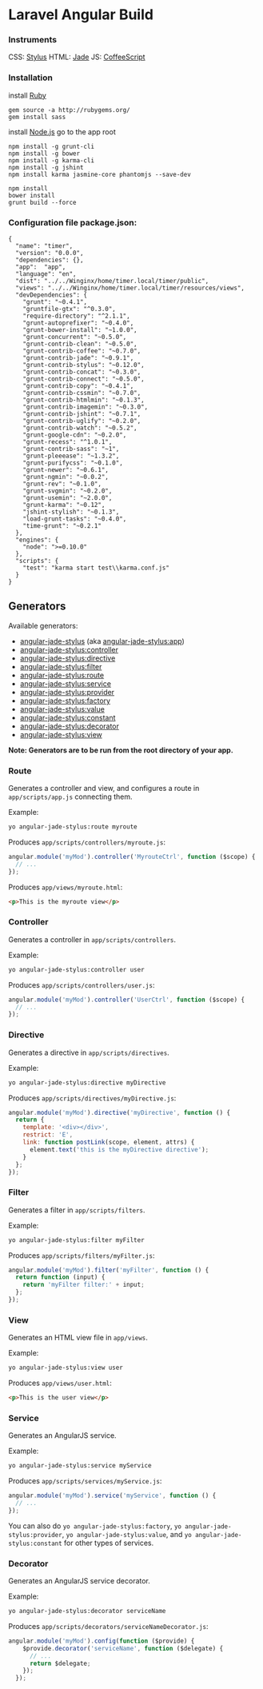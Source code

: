 # Laravel Angular Build

### Instruments

CSS: [Stylus](http://stylus-lang.com/)
HTML: [Jade](http://jade-lang.com/)
JS: [CoffeeScript](http://coffeescript.org/)

### Installation

install [Ruby](http://rubyinstaller.org/)

    gem source -a http://rubygems.org/
    gem install sass

install [Node.js](https://nodejs.org/en/download/package-manager/)
go to the app root

    npm install -g grunt-cli
    npm install -g bower
    npm install -g karma-cli
    npm install -g jshint
    npm install karma jasmine-core phantomjs --save-dev

    npm install
    bower install
    grunt build --force
    
### Configuration file package.json:


    {
      "name": "timer",
      "version": "0.0.0",
      "dependencies": {},
      "app":  "app",
      "language": "en",
      "dist": "../../Winginx/home/timer.local/timer/public",
      "views": "../../Winginx/home/timer.local/timer/resources/views",
      "devDependencies": {
        "grunt": "~0.4.1",
        "gruntfile-gtx": "^0.3.0",
        "require-directory": "^2.1.1",
        "grunt-autoprefixer": "~0.4.0",
        "grunt-bower-install": "~1.0.0",
        "grunt-concurrent": "~0.5.0",
        "grunt-contrib-clean": "~0.5.0",
        "grunt-contrib-coffee": "~0.7.0",
        "grunt-contrib-jade": "~0.9.1",
        "grunt-contrib-stylus": "~0.12.0",
        "grunt-contrib-concat": "~0.3.0",
        "grunt-contrib-connect": "~0.5.0",
        "grunt-contrib-copy": "~0.4.1",
        "grunt-contrib-cssmin": "~0.7.0",
        "grunt-contrib-htmlmin": "~0.1.3",
        "grunt-contrib-imagemin": "~0.3.0",
        "grunt-contrib-jshint": "~0.7.1",
        "grunt-contrib-uglify": "~0.2.0",
        "grunt-contrib-watch": "~0.5.2",
        "grunt-google-cdn": "~0.2.0",
        "grunt-recess": "^1.0.1",
        "grunt-contrib-sass": "~1",
        "grunt-pleeease": "~1.3.2",
        "grunt-purifycss": "~0.1.0",
        "grunt-newer": "~0.6.1",
        "grunt-ngmin": "~0.0.2",
        "grunt-rev": "~0.1.0",
        "grunt-svgmin": "~0.2.0",
        "grunt-usemin": "~2.0.0",
        "grunt-karma": "~0.12",
        "jshint-stylish": "~0.1.3",
        "load-grunt-tasks": "~0.4.0",
        "time-grunt": "~0.2.1"
      },
      "engines": {
        "node": ">=0.10.0"
      },
      "scripts": {
        "test": "karma start test\\karma.conf.js"
      }
    }


## Generators

Available generators:

* [angular-jade-stylus](#app) (aka [angular-jade-stylus:app](#app))
* [angular-jade-stylus:controller](#controller)
* [angular-jade-stylus:directive](#directive)
* [angular-jade-stylus:filter](#filter)
* [angular-jade-stylus:route](#route)
* [angular-jade-stylus:service](#service)
* [angular-jade-stylus:provider](#service)
* [angular-jade-stylus:factory](#service)
* [angular-jade-stylus:value](#service)
* [angular-jade-stylus:constant](#service)
* [angular-jade-stylus:decorator](#decorator)
* [angular-jade-stylus:view](#view)

**Note: Generators are to be run from the root directory of your app.**

### Route
Generates a controller and view, and configures a route in `app/scripts/app.js` connecting them.

Example:
```bash
yo angular-jade-stylus:route myroute
```

Produces `app/scripts/controllers/myroute.js`:
```javascript
angular.module('myMod').controller('MyrouteCtrl', function ($scope) {
  // ...
});
```

Produces `app/views/myroute.html`:
```html
<p>This is the myroute view</p>
```

### Controller
Generates a controller in `app/scripts/controllers`.

Example:
```bash
yo angular-jade-stylus:controller user
```

Produces `app/scripts/controllers/user.js`:
```javascript
angular.module('myMod').controller('UserCtrl', function ($scope) {
  // ...
});
```
### Directive
Generates a directive in `app/scripts/directives`.

Example:
```bash
yo angular-jade-stylus:directive myDirective
```

Produces `app/scripts/directives/myDirective.js`:
```javascript
angular.module('myMod').directive('myDirective', function () {
  return {
    template: '<div></div>',
    restrict: 'E',
    link: function postLink(scope, element, attrs) {
      element.text('this is the myDirective directive');
    }
  };
});
```

### Filter
Generates a filter in `app/scripts/filters`.

Example:
```bash
yo angular-jade-stylus:filter myFilter
```

Produces `app/scripts/filters/myFilter.js`:
```javascript
angular.module('myMod').filter('myFilter', function () {
  return function (input) {
    return 'myFilter filter:' + input;
  };
});
```

### View
Generates an HTML view file in `app/views`.

Example:
```bash
yo angular-jade-stylus:view user
```

Produces `app/views/user.html`:
```html
<p>This is the user view</p>
```

### Service
Generates an AngularJS service.

Example:
```bash
yo angular-jade-stylus:service myService
```

Produces `app/scripts/services/myService.js`:
```javascript
angular.module('myMod').service('myService', function () {
  // ...
});
```

You can also do `yo angular-jade-stylus:factory`, `yo angular-jade-stylus:provider`, `yo angular-jade-stylus:value`, and `yo angular-jade-stylus:constant` for other types of services.

### Decorator
Generates an AngularJS service decorator.

Example:
```bash
yo angular-jade-stylus:decorator serviceName
```

Produces `app/scripts/decorators/serviceNameDecorator.js`:
```javascript
angular.module('myMod').config(function ($provide) {
    $provide.decorator('serviceName', function ($delegate) {
      // ...
      return $delegate;
    });
  });
```
